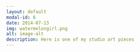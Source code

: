 ```yaml
---
layout: default
modal-id: 6
date: 2014-07-13
img: watermelongirl.png
alt: image-alt
description: Here is one of my studio art pieces
---
```

